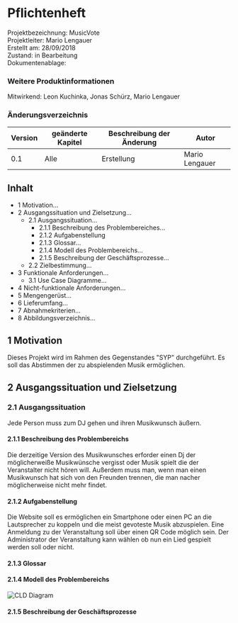 # **Pflichtenheft**

Projektbezeichnung: MusicVote <Br>
Projektleiter:  Mario Lengauer <Br>
Erstellt am:    28/09/2018 <Br>
Zustand: in Bearbeitung <Br>
Dokumentenablage: <Br>

### Weitere Produktinformationen
Mitwirkend: Leon Kuchinka,
Jonas Schürz,
Mario Lengauer

### Änderungsverzeichnis
|Version| geänderte Kapitel| Beschreibung der Änderung| Autor
|-------|-------------|--------------|-------------|
|  0.1  | Alle| Erstellung| Mario Lengauer|



## Inhalt
- 1 Motivation...
- 2 Ausgangssituation und Zielsetzung...
   - 2.1 Ausgangssituation...
      - 2.1.1 Beschreibung des Problembereiches...
      - 2.1.2 Aufgabenstellung
      - 2.1.3 Glossar...
      - 2.1.4 Modell des Problembereichs...
      - 2.1.5 Beschreibung der Geschäftsprozesse...
   - 2.2 Zielbestimmung...
- 3 Funktionale Anforderungen...
   - 3.1 Use Case Diagramme...
- 4 Nicht-funktionale Anforderungen...
- 5 Mengengerüst...
- 6 Lieferumfang...
- 7 Abnahmekriterien...
- 8 Abbildungsverzeichnis...

## 1 Motivation
Dieses Projekt wird im Rahmen des Gegenstandes "SYP" durchgeführt. Es soll das Abstimmen der zu abspielenden Musik ermöglichen.

## 2 Ausgangssituation und Zielsetzung

### 2.1 Ausgangssituation
Jede Person muss zum DJ gehen und ihren Musikwunsch äußern.

#### 2.1.1 Beschreibung des Problembereichs
Die derzeitige Version des Musikwunsches erforder einen Dj der möglicherweiße Musikwünsche vergisst oder Musik spielt die der Veranstalter nicht hören will. Außerdem muss man, wenn man einen Musikwunsch hat sich von den Freunden trennen, die man nacher möglicherweise nicht mehr findet.

#### 2.1.2 Aufgabenstellung
Die Website soll es ermöglichen ein Smartphone oder einen PC an die Lautsprecher zu koppeln und die meist gevoteste Musik abzuspielen.
Eine Anmeldung zu der Veranstaltung soll über einen QR Code möglich sein.
Der Administrator der Veranstaltung kann wählen ob nun ein Lied gespielt werden soll oder nicht.

#### 2.1.3 Glossar

#### 2.1.4 Modell des Problembereichs
![CLD Diagram](./images/Klassendiagramm.jpg)

#### 2.1.5 Beschreibung der Geschäftsprozesse

